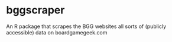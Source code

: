 # bggscraper
An R package that scrapes the BGG websites all sorts of (publicly accessible) data on boardgamegeek.com
